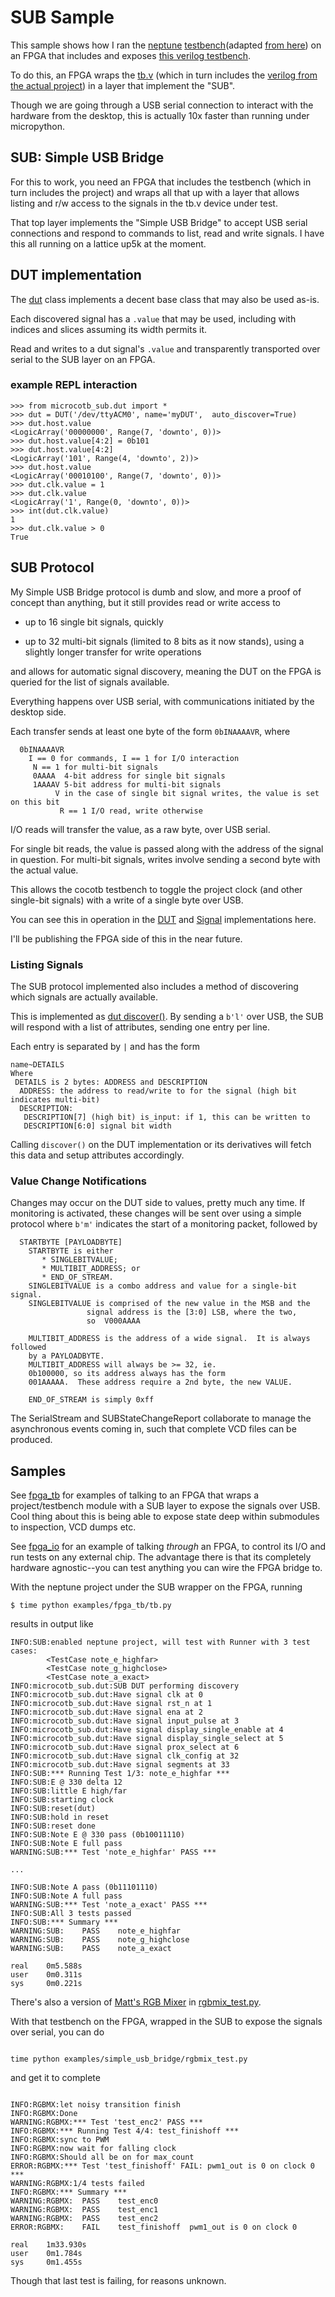 # SUB Sample

This sample shows how I ran the [neptune](https://github.com/psychogenic/tt04-neptune/) [testbench](../fpga_tb/neptune_tb.py)(adapted [from here](https://github.com/psychogenic/tt04-neptune/blob/main/src/test.py)) on an FPGA that includes and exposes [this verilog testbench](https://github.com/psychogenic/tt04-neptune/blob/main/src/tb.v).

To do this, an FPGA wraps the [tb.v](https://github.com/psychogenic/tt04-neptune/blob/main/src/tb.v) (which in turn includes the [verilog from the actual project](https://github.com/psychogenic/tt04-neptune/blob/main/src/neptune_tinytapeout_propwindow.v)) in a layer that implement the "SUB".

Though we are going through a USB serial connection to interact with the hardware from the desktop, this is actually 10x faster than running under micropython.

## SUB: Simple USB Bridge 

For this to work, you need an FPGA that includes the testbench (which in turn includes the project) and wraps all that up with a layer that allows listing and r/w access to the signals in the tb.v device under test.

That top layer implements the "Simple USB Bridge" to accept USB serial connections and respond to commands to list, read and write signals.  I have this all running on a lattice up5k at the moment.



## DUT implementation

The [dut](./dut.py) class implements a decent base class that may also be used as-is.

Each discovered signal has a `.value` that may be used, including with indices and slices assuming its width permits it.

Read and writes to a dut signal's `.value` and transparently transported over serial to the SUB layer on an FPGA.

### example REPL interaction

```
>>> from microcotb_sub.dut import *
>>> dut = DUT('/dev/ttyACM0', name='myDUT',  auto_discover=True)
>>> dut.host.value
<LogicArray('00000000', Range(7, 'downto', 0))>
>>> dut.host.value[4:2] = 0b101
>>> dut.host.value[4:2]
<LogicArray('101', Range(4, 'downto', 2))>
>>> dut.host.value
<LogicArray('00010100', Range(7, 'downto', 0))>
>>> dut.clk.value = 1
>>> dut.clk.value
<LogicArray('1', Range(0, 'downto', 0))>
>>> int(dut.clk.value)
1
>>> dut.clk.value > 0
True
```

## SUB Protocol

My Simple USB Bridge protocol is dumb and slow, and more a proof of concept than anything, but it still provides read or write access to

  * up to 16 single bit signals, quickly
  
  * up to 32 multi-bit signals (limited to 8 bits as it now stands), using a slightly longer transfer for write operations
  
and allows for automatic signal discovery, meaning the DUT on the FPGA is queried for the list of signals available.

Everything happens over USB serial, with communications initiated by the desktop side.

Each transfer sends at least one byte of the form `0bINAAAAVR`, where

```
  0bINAAAAVR
    I == 0 for commands, I == 1 for I/O interaction
     N == 1 for multi-bit signals
     0AAAA  4-bit address for single bit signals
     1AAAAV 5-bit address for multi-bit signals
          V in the case of single bit signal writes, the value is set on this bit
           R == 1 I/O read, write otherwise
```

I/O reads will transfer the value, as a raw byte, over USB serial.

For single bit reads, the value is passed along with the address of the signal in question.
For multi-bit signals, writes involve sending a second byte with the actual value.

This allows the cocotb testbench to toggle the project clock (and other single-bit signals) with a write of a single byte over USB.

You can see this in operation in the [DUT](./dut.py) and [Signal](./signal.py) implementations here.

I'll be publishing the FPGA side of this in the near future.

### Listing Signals

The SUB protocol implemented also includes a method of discovering which signals are actually available.

This is implemented as [dut discover()](./dut.py#L82).  By sending a `b'l'` over USB, the SUB will respond with a list of attributes, sending one entry per line.

Each entry is separated by `|` and has the form

```
name~DETAILS
Where
 DETAILS is 2 bytes: ADDRESS and DESCRIPTION
  ADDRESS: the address to read/write to for the signal (high bit indicates multi-bit)
  DESCRIPTION:  
   DESCRIPTION[7] (high bit) is_input: if 1, this can be written to
   DESCRIPTION[6:0] signal bit width
```

Calling `discover()` on the DUT implementation or its derivatives will fetch this data and setup attributes accordingly.

### Value Change Notifications

Changes may occur on the DUT side to values, pretty much any time.  If monitoring is activated, these changes will be sent over using a simple protocol where `b'm'` indicates the start of a monitoring packet, followed by

```
  STARTBYTE [PAYLOADBYTE]
    STARTBYTE is either
       * SINGLEBITVALUE;
       * MULTIBIT_ADDRESS; or
       * END_OF_STREAM.
    SINGLEBITVALUE is a combo address and value for a single-bit signal.
    SINGLEBITVALUE is comprised of the new value in the MSB and the 
                 signal address is the [3:0] LSB, where the two, 
                 so  V000AAAA
                 
    MULTIBIT_ADDRESS is the address of a wide signal.  It is always followed
    by a PAYLOADBYTE.
    MULTIBIT_ADDRESS will always be >= 32, ie.
    0b100000, so its address always has the form
    001AAAAA.  These address require a 2nd byte, the new VALUE.
    
    END_OF_STREAM is simply 0xff
```

The SerialStream and SUBStateChangeReport collaborate to manage the asynchronous events coming in, such that complete VCD files can be produced.
 
  



## Samples

See [fpga_tb](../fpga_tb/) for examples of talking to an FPGA that wraps a project/testbench module with a SUB layer to expose the signals over USB.  Cool thing about this is being able to expose state deep within submodules to inspection, VCD dumps etc.

See [fpga_io](../fgpa_io/) for an example of talking *through* an FPGA, to control its I/O and run tests on any external chip.  The advantage there is that its completely hardware agnostic--you can test anything you can wire the FPGA bridge to.

With the neptune project under the SUB wrapper on the FPGA, running

```
$ time python examples/fpga_tb/tb.py

```

results in output like

```
INFO:SUB:enabled neptune project, will test with Runner with 3 test cases:
        <TestCase note_e_highfar>
        <TestCase note_g_highclose>
        <TestCase note_a_exact>
INFO:microcotb_sub.dut:SUB DUT performing discovery
INFO:microcotb_sub.dut:Have signal clk at 0
INFO:microcotb_sub.dut:Have signal rst_n at 1
INFO:microcotb_sub.dut:Have signal ena at 2
INFO:microcotb_sub.dut:Have signal input_pulse at 3
INFO:microcotb_sub.dut:Have signal display_single_enable at 4
INFO:microcotb_sub.dut:Have signal display_single_select at 5
INFO:microcotb_sub.dut:Have signal prox_select at 6
INFO:microcotb_sub.dut:Have signal clk_config at 32
INFO:microcotb_sub.dut:Have signal segments at 33
INFO:SUB:*** Running Test 1/3: note_e_highfar ***
INFO:SUB:E @ 330 delta 12
INFO:SUB:little E high/far
INFO:SUB:starting clock
INFO:SUB:reset(dut)
INFO:SUB:hold in reset
INFO:SUB:reset done
INFO:SUB:Note E @ 330 pass (0b10011110)
INFO:SUB:Note E full pass
WARNING:SUB:*** Test 'note_e_highfar' PASS ***

...

INFO:SUB:Note A pass (0b11101110)
INFO:SUB:Note A full pass
WARNING:SUB:*** Test 'note_a_exact' PASS ***
INFO:SUB:All 3 tests passed
INFO:SUB:*** Summary ***
WARNING:SUB:    PASS    note_e_highfar
WARNING:SUB:    PASS    note_g_highclose
WARNING:SUB:    PASS    note_a_exact

real    0m5.588s
user    0m0.311s
sys     0m0.221s
```


There's also a version of [Matt's RGB Mixer](https://github.com/mattvenn/tt06-rgb-mixer/tree/cocotb_hw_in_loop/test) in [rgbmix_test.py](../fpga_tb/rgbmix_test.py).

With that testbench on the FPGA, wrapped in the SUB to expose the signals over serial, you can do

```

time python examples/simple_usb_bridge/rgbmix_test.py

```

and get it to complete

```

INFO:RGBMX:let noisy transition finish
INFO:RGBMX:Done
WARNING:RGBMX:*** Test 'test_enc2' PASS ***
INFO:RGBMX:*** Running Test 4/4: test_finishoff ***
INFO:RGBMX:sync to PWM
INFO:RGBMX:now wait for falling clock
INFO:RGBMX:Should all be on for max_count
ERROR:RGBMX:*** Test 'test_finishoff' FAIL: pwm1_out is 0 on clock 0 ***
WARNING:RGBMX:1/4 tests failed
INFO:RGBMX:*** Summary ***
WARNING:RGBMX:  PASS    test_enc0
WARNING:RGBMX:  PASS    test_enc1
WARNING:RGBMX:  PASS    test_enc2
ERROR:RGBMX:    FAIL    test_finishoff  pwm1_out is 0 on clock 0

real    1m33.930s
user    0m1.784s
sys     0m1.455s
```

Though that last test is failing, for reasons unknown.


